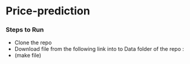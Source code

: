 # Price-prediction

### Steps to Run 
- Clone the repo 
- Download file from the following link into to Data folder of the repo : <gdrive link>
- (make file)